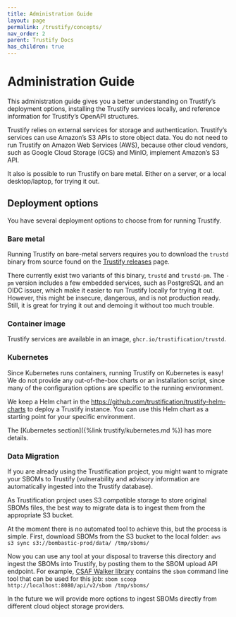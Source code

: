 ```yaml
---
title: Administration Guide
layout: page
permalink: /trustify/concepts/
nav_order: 2
parent: Trustify Docs
has_children: true
---
```


# Administration Guide

This administration guide gives you a better understanding on Trustify’s
deployment options, installing the Trustify services locally, and reference
information for Trustify’s OpenAPI structures.

Trustify relies on external services for storage and authentication. Trustify’s
services can use Amazon’s S3 APIs to store object data. You do not need to run
Trustify on Amazon Web Services (AWS), because other cloud vendors, such as
Google Cloud Storage (GCS) and MinIO, implement Amazon’s S3 API.

It also is possible to run Trustify on bare metal. Either on a server, or a
local desktop/laptop, for trying it out.

## Deployment options

You have several deployment options to choose from for running Trustify.

### Bare metal

Running Trustify on bare-metal servers requires you to download the `trustd`
binary from source found on the
[Trustify releases](https://github.com/trustification/trustify/releases) page.

There currently exist two variants of this binary, `trustd` and `trustd-pm`. The
`-pm` version includes a few embedded services, such as PostgreSQL and an OIDC
issuer, which make it easier to run Trustify locally for trying it out. However,
this might be insecure, dangerous, and is not production ready. Still, it is
great for trying it out and demoing it without too much trouble.

### Container image

Trustify services are available in an image, `ghcr.io/trustification/trustd`.

### Kubernetes

Since Kubernetes runs containers, running Trustify on Kubernetes is easy! We do
not provide any out-of-the-box charts or an installation script, since many of
the configuration options are specific to the running environment.

We keep a Helm chart in the
https://github.com/trustification/trustify-helm-charts to deploy a Trustify
instance. You can use this Helm chart as a starting point for your specific
environment.

The [Kubernetes section]({%link trustify/kubernetes.md %}) has more details.

### Data Migration

If you are already using the Trustification project, you might want to migrate
your SBOMs to Trustify (vulnerability and advisory information are automatically
ingested into the Trustify database).

As Trustification project uses S3 compatible storage to store original SBOMs
files, the best way to migrate data is to ingest them from the appropriate S3
bucket.

At the moment there is no automated tool to achieve this, but the process is
simple. First, download SBOMs from the S3 bucket to the local folder:
`aws s3 sync s3://bombastic-prod/data/ /tmp/sboms/`

Now you can use any tool at your disposal to traverse this directory and ingest
the SBOMs into Trustify, by posting them to the SBOM upload API endpoint. For
example, [CSAF Walker library](https://github.com/ctron/csaf-walker) contains
the `sbom` command line tool that can be used for this job:
`sbom scoop http://localhost:8080/api/v2/sbom /tmp/sboms/`

In the future we will provide more options to ingest SBOMs directly from
different cloud object storage providers.
